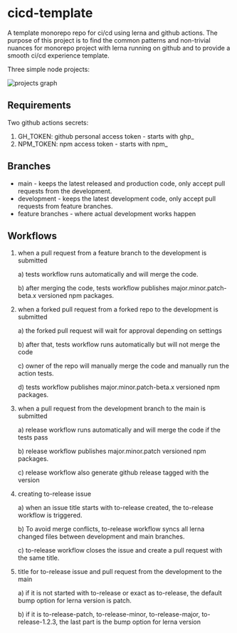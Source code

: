 # cicd-template

A template monorepo repo for ci/cd using lerna and github actions. The purpose of this project is to find the common patterns and non-trivial nuances for monorepo project with lerna running on github and to provide a smooth ci/cd experience template.

Three simple node projects:

<img alt="projects graph" src="https://github.com/pfapi/cicd-test/blob/development/images/graph.png" />

## Requirements

Two github actions secrets: 

1) GH_TOKEN: github personal access token - starts with ghp_
2) NPM_TOKEN: npm access token - starts with npm_

## Branches

* main - keeps the latest released and production code, only accept pull requests from the development.
* development - keeps the latest development code, only accept pull requests from feature branches.
* feature branches - where actual development works happen

## Workflows

1) when a pull request from a feature branch to the development is submitted

    a) tests workflow runs automatically and will merge the code.

    b) after merging the code, tests workflow publishes major.minor.patch-beta.x versioned npm packages.

2) when a forked pull request from a forked repo to the development is submitted

    a) the forked pull request will wait for approval depending on settings

    b) after that, tests workflow runs automatically but will not merge the code

    c) owner of the repo will manually merge the code and manually run the action tests.

    d) tests workflow publishes major.minor.patch-beta.x versioned npm packages.

3) when a pull request from the development branch to the main is submitted

    a) release workflow runs automatically and will merge the code if the tests pass

    b) release workflow publishes major.minor.patch versioned npm packages.

    c) release workflow also generate github release tagged with the version

4) creating to-release issue

    a) when an issue title starts with to-release created, the to-release workflow is triggered.

    b) To avoid merge conflicts, to-release workflow syncs all lerna changed files between development and main branches.

    c) to-release workflow closes the issue and create a pull request with the same title.

5) title for to-release issue and pull request from the development to the main

    a) if it is not started with to-release or exact as to-release, the default bump option for lerna version is patch.

    b) if it is to-release-patch, to-release-minor, to-release-major, to-release-1.2.3, the last part is the bump option for lerna version

     

